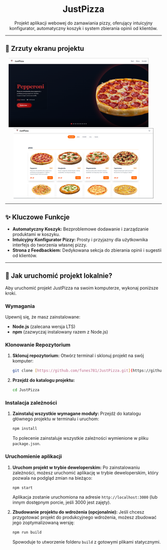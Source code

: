 <h1 align="center" id="title">JustPizza</h1>

<p align="center">Projekt aplikacji webowej do zamawiania pizzy, oferujący intuicyjny konfigurator, automatyczny koszyk i system zbierania opinii od klientów.</p>

---

## 📸 Zrzuty ekranu projektu

<p align="center">
  <img src="images/landingpage.png" alt="Zrzut ekranu projektu 1" width="450">
  &nbsp; &nbsp; &nbsp; &nbsp;
  <img src="images/menu.png" alt="Zrzut ekranu projektu 2" width="450">
</p>

---

## ✨ Kluczowe Funkcje

* **Automatyczny Koszyk:** Bezproblemowe dodawanie i zarządzanie produktami w koszyku.
* **Intuicyjny Konfigurator Pizzy:** Prosty i przyjazny dla użytkownika interfejs do tworzenia własnej pizzy.
* **Strona z Feedbackiem:** Dedykowana sekcja do zbierania opinii i sugestii od klientów.

---

## 🚀 Jak uruchomić projekt lokalnie?

Aby uruchomić projekt JustPizza na swoim komputerze, wykonaj poniższe kroki.

### Wymagania

Upewnij się, że masz zainstalowane:
* **Node.js** (zalecana wersja LTS)
* **npm** (zazwyczaj instalowany razem z Node.js)

### Klonowanie Repozytorium

1.  **Sklonuj repozytorium:**
    Otwórz terminal i sklonuj projekt na swój komputer:
    ```bash
    git clone [https://github.com/funes781/JustPizza.git](https://github.com/funes781/JustPizza.git)
    ```

2.  **Przejdź do katalogu projektu:**
    ```bash
    cd JustPizza
    ```

### Instalacja zależności

1.  **Zainstaluj wszystkie wymagane moduły:**
    Przejdź do katalogu głównego projektu w terminalu i uruchom:
    ```bash
    npm install
    ```
    To polecenie zainstaluje wszystkie zależności wymienione w pliku `package.json`.

### Uruchomienie aplikacji

1.  **Uruchom projekt w trybie deweloperskim:**
    Po zainstalowaniu zależności, możesz uruchomić aplikację w trybie deweloperskim, który pozwala na podgląd zmian na bieżąco:
    ```bash
    npm start
    ```
    Aplikacja zostanie uruchomiona na adresie `http://localhost:3000` (lub innym dostępnym porcie, jeśli 3000 jest zajęty).

2.  **Zbudowanie projektu do wdrożenia (opcjonalnie):**
    Jeśli chcesz przygotować projekt do produkcyjnego wdrożenia, możesz zbudować jego zoptymalizowaną wersję:
    ```bash
    npm run build
    ```
    Spowoduje to utworzenie folderu `build` z gotowymi plikami statycznymi.
